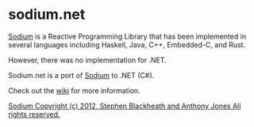 sodium.net
==========

[Sodium](https://github.com/kentuckyfriedtakahe/sodium) is a Reactive Programming Library that has been implemented in several languages including Haskell, Java, C++, Embedded-C, and Rust. 

However, there was no implementation for .NET.

Sodium.net is a port of [Sodium](https://github.com/kentuckyfriedtakahe/sodium) to .NET (C#).

Check out the [wiki](https://github.com/jerometerry/sodium.net/wiki) for more information.

[Sodium Copyright (c) 2012, Stephen Blackheath and Anthony Jones All rights reserved.](https://github.com/kentuckyfriedtakahe/sodium/blob/master/COPYING)
